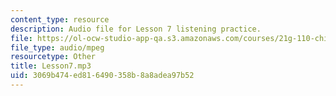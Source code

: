 ```yaml
---
content_type: resource
description: Audio file for Lesson 7 listening practice.
file: https://ol-ocw-studio-app-qa.s3.amazonaws.com/courses/21g-110-chinese-iv-streamlined-spring-2004/3069b474ed816490358b8a8adea97b52_Lesson7.mp3
file_type: audio/mpeg
resourcetype: Other
title: Lesson7.mp3
uid: 3069b474-ed81-6490-358b-8a8adea97b52
---
```

